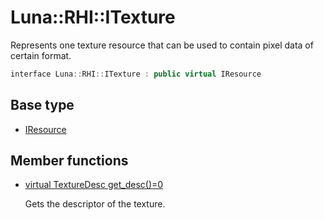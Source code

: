 # Luna::RHI::ITexture
Represents one texture resource that can be used to contain pixel data of certain format. 

```c++
interface Luna::RHI::ITexture : public virtual IResource
```

## Base type
* [IResource](struct_luna_1_1_r_h_i_1_1_i_resource.md)
## Member functions
* [virtual TextureDesc get_desc()=0](struct_luna_1_1_r_h_i_1_1_i_texture_1adb0383f56efbd0ad94b9c35b795813e6.md)

    Gets the descriptor of the texture. 

